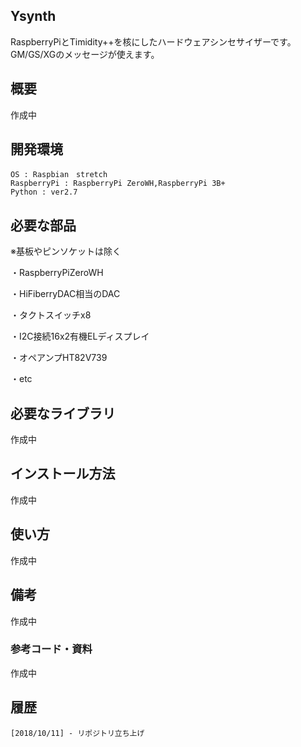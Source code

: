 ## Ysynth

RaspberryPiとTimidity++を核にしたハードウェアシンセサイザーです。GM/GS/XGのメッセージが使えます。

## 概要
作成中

## 開発環境
    OS : Raspbian　stretch
    RaspberryPi : RaspberryPi ZeroWH,RaspberryPi 3B+
    Python : ver2.7
    
## 必要な部品
※基板やピンソケットは除く

・RaspberryPiZeroWH

・HiFiberryDAC相当のDAC

・タクトスイッチx8

・I2C接続16x2有機ELディスプレイ

・オペアンプHT82V739

・etc

## 必要なライブラリ
作成中

## インストール方法
作成中

## 使い方
作成中

## 備考
作成中

### 参考コード・資料
作成中
## 履歴
    [2018/10/11] - リポジトリ立ち上げ
